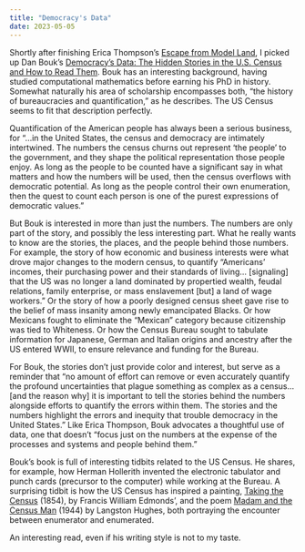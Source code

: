 ```yaml
---
title: "Democracy's Data"
date: 2023-05-05
---
```


Shortly after finishing Erica Thompson’s <a href="https://mf3321.github.io/2023/04/07/Escape-from-Model-Land.html">Escape from Model Land</a>, I picked up Dan Bouk’s <a href="https://www.shroudedincloaksofboringness.com/democracysdata/">Democracy’s Data: The Hidden Stories in the U.S. Census and How to Read Them</a>. Bouk has an interesting background, having studied computational mathematics before earning his PhD in history. Somewhat naturally his area of scholarship encompasses both, “the history of bureaucracies and quantification,” as he describes. The US Census seems to fit that description perfectly. 

Quantification of the American people has always been a serious business, for “...in the United States, the census and democracy are intimately intertwined. The numbers the census churns out represent ‘the people’ to the government, and they shape the political representation those people enjoy. As long as the people to be counted have a significant say in what matters and how the numbers will be used, then the census overflows with democratic potential. As long as the people control their own enumeration, then the quest to count each person is one of the purest expressions of democratic values.”

But Bouk is interested in more than just the numbers. The numbers are only part of the story, and possibly the less interesting part. What he really wants to know are the stories, the places, and the people behind those numbers. For example, the story of how economic and business interests were what drove major changes to the modern census, to quantify “Americans’ incomes, their purchasing power and their standards of living… [signaling] that the US was no longer a land dominated by propertied wealth, feudal relations, family enterprise, or mass enslavement [but] a land of wage workers.” Or the story of how a poorly designed census sheet gave rise to the belief of mass insanity among newly emancipated Blacks. Or how Mexicans fought to eliminate the “Mexican” category because citizenship was tied to Whiteness. Or how the Census Bureau sought to tabulate information for Japanese, German and Italian origins and ancestry after the US entered WWII, to ensure relevance and funding for the Bureau.

For Bouk, the stories don’t just provide color and interest, but serve as a reminder that “no amount of effort can remove or even accurately quantify the profound uncertainties that plague something as complex as a census…[and the reason why] it is important to tell the stories behind the numbers alongside efforts to quantify the errors within them. The stories and the numbers highlight the errors and inequity that trouble democracy in the United States.” Like Erica Thompson, Bouk advocates a thoughtful use of data, one that doesn’t “focus just on the numbers at the expense of the processes and systems and people behind them.”

Bouk’s book is full of interesting tidbits related to the US Census. He shares, for example, how  Herman Hollerith invented the electronic tabulator and punch cards (precursor to the computer) while working at the Bureau. A surprising tidbit is how the US Census has inspired a painting, <a href="https://www.metmuseum.org/art/collection/search/10423">Taking the Census</a> (1854), by Francis William Edmonds’, and the poem <a href="https://allpoetry.com/Madam-and-the-Census-Man">Madam and the Census Man</a> (1944) by Langston Hughes, both portraying the encounter between enumerator and enumerated. 

An interesting read, even if his writing style is not to my taste.
